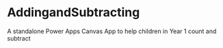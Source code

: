 # AddingandSubtracting
A standalone Power Apps Canvas App to help children in Year 1 count and subtract
